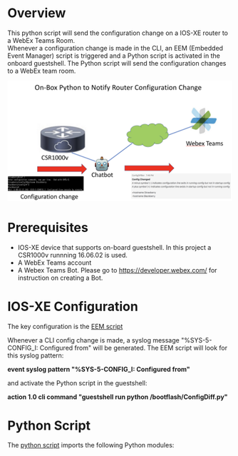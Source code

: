 # Overview
This python script will send the configuration change on a IOS-XE router to a WebEx Teams Room.  
Whenever a configuration change is made in the CLI, an EEM (Embedded Event Manager) script is triggered and a Python script is activated in the onboard guestshell.  The Python script will send the configuration changes to a WebEx team room.

![](./ChatBot.png)


# Prerequisites
- IOS-XE device that supports on-board guestshell.  In this project a CSR1000v runnning 16.06.02 is used.
- A WebEx Teams account
- A Webex Teams Bot.  Please go to https://developer.webex.com/ for instruction on creating a Bot.

# IOS-XE Configuration
The key configuration is the [EEM script](./EEM.cfg)

Whenever a CLI config change is made, a syslog message "%SYS-5-CONFIG_I: Configured from" will be generated.  The EEM script will look for this syslog pattern:

   **event syslog pattern "%SYS-5-CONFIG_I: Configured from"**

and activate the Python script in the guestshell:

   **action 1.0 cli command "guestshell run python /bootflash/ConfigDiff.py"**

# Python Script
The [python script](./ConfigDiff.py) imports the following Python modules:
   

